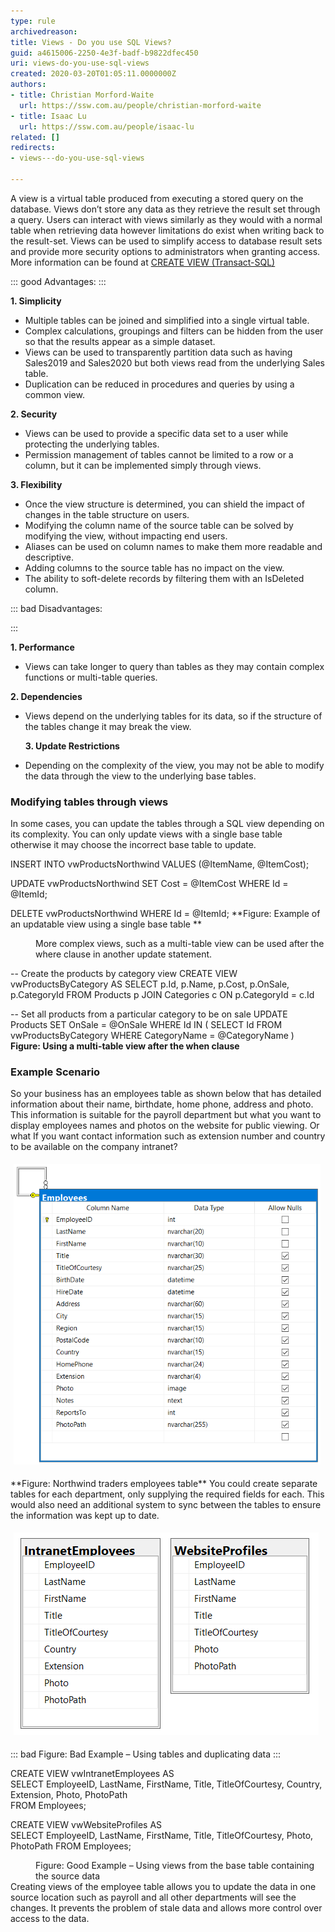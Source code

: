```yaml
---
type: rule
archivedreason: 
title: Views - Do you use SQL Views?
guid: a4615006-2250-4e3f-badf-b9822dfec450
uri: views-do-you-use-sql-views
created: 2020-03-20T01:05:11.0000000Z
authors:
- title: Christian Morford-Waite
  url: https://ssw.com.au/people/christian-morford-waite
- title: Isaac Lu
  url: https://ssw.com.au/people/isaac-lu
related: []
redirects:
- views---do-you-use-sql-views

---
```


A view is a virtual table produced from executing a stored query on the database. Views don’t store any data as they retrieve the result set through a query. Users can interact with views similarly as they would with a normal table when retrieving data however limitations do exist when writing back to the result-set. Views can be used to simplify access to database result sets and provide more security options to administrators when granting access. More information can be found at [CREATE VIEW (Transact-SQL)](https://docs.microsoft.com/en-us/sql/t-sql/statements/create-view-transact-sql?view=sql-server-ver15)



<!--endintro-->


::: good
Advantages:
:::


**1. Simplicity**

* Multiple tables can be joined and simplified into a single virtual table.
* Complex calculations, groupings and filters can be hidden from the user so that the results appear as a simple dataset.
* Views can be used to transparently partition data such as having Sales2019 and Sales2020 but both views read from the underlying Sales table.
* Duplication can be reduced in procedures and queries by using a common view.

 
 **2. Security** 

* Views can be used to provide a specific data set to a user while protecting the underlying tables.
* Permission management of tables cannot be limited to a row or a column, but it can be implemented simply through views.

 
 **3. Flexibility** 

* Once the view structure is determined, you can shield the impact of changes in the table structure on users.
* Modifying the column name of the source table can be solved by modifying the view, without impacting end users.
* Aliases can be used on column names to make them more readable and descriptive.
* Adding columns to the source table has no impact on the view.
* The ability to soft-delete records by filtering them with an IsDeleted column.






::: bad
Disadvantages:

:::

 **1. Performance** 

* Views can take longer to query than tables as they may contain complex functions or multi-table queries.

  

  

 **2. Dependencies** 

* Views depend on the underlying tables for its data, so if the structure of the tables change it may break the view.

  **3. Update Restrictions** 

* Depending on the complexity of the view, you may not be able to modify the data through the view to the underlying base tables.

  



### Modifying tables through views

In some cases, you can update the tables through a SQL view depending on its complexity. 
You can only update views with a single base table otherwise it may choose the incorrect base table to update.


INSERT INTO vwProductsNorthwind VALUES (@ItemName, @ItemCost);

UPDATE vwProductsNorthwind SET Cost = @ItemCost WHERE Id = @ItemId;

DELETE vwProductsNorthwind WHERE Id = @ItemId;
 **Figure: Example of an updatable view using a single base table
** <dd><p class="ssw15-rteElement-P">More complex views, such as a multi-table view can be used after the where clause in another update statement.</p></dd>
-- Create the products by category view
CREATE VIEW vwProductsByCategory
AS
SELECT p.Id, p.Name, p.Cost, p.OnSale, p.CategoryId
FROM Products p
JOIN Categories c
ON p.CategoryId = c.Id

-- Set all products from a particular category to be on sale
UPDATE Products
SET  OnSale = @OnSale
WHERE Id IN ( SELECT Id FROM  vwProductsByCategory WHERE CategoryName = @CategoryName )
 **Figure: Using a multi-table view after the when clause** 
### Example Scenario


So your business has an employees table as shown below that has detailed information about their name, birthdate, home phone, address and photo. This information is suitable for the payroll department but what you want to display employees names and photos on the website for public viewing. Or what If you want contact information such as extension number and country to be available on the company intranet?
<dl class="ssw15-rteElement-ImageArea"><img src="ViewsSqlEmployeesTable.png" alt="ViewsSqlEmployeesTable.png" style="margin:5px;width:491px;height:481px;"><br></dl> **Figure: Northwind traders employees table** 
You could create separate tables for each department, only supplying the required fields for each. 
This would also need an additional system to sync between the tables to ensure the information was kept up to date.
<dl class="ssw15-rteElement-ImageArea"><img src="ViewsSqlTables.png" alt="ViewsSqlTables.png" style="margin:5px;"></dl>

::: bad
Figure: Bad Example – Using tables and duplicating data
:::


CREATE VIEW  vwIntranetEmployees AS  
SELECT EmployeeID, LastName, FirstName, Title, TitleOfCourtesy, Country, Extension, Photo, PhotoPath   
FROM Employees;  

CREATE VIEW  vwWebsiteProfiles AS  
SELECT EmployeeID, LastName, FirstName, Title, TitleOfCourtesy, Photo, PhotoPath
FROM Employees;
<dd class="ssw15-rteElement-FigureGood">Figure: Good Example – Using views from the base table containing the source data<span style="color:#cc4141;font-family:" segoe="" ui",="" "trebuchet="" ms",="" tahoma,="" arial,="" verdana,="" sans-serif;font-size:18px;font-weight:normal;"=""></span></dd>
Creating views of the employee table allows you to update the data in one source location such as payroll and all other departments will see the changes. It prevents the problem of stale data and allows more control over access to the data.
